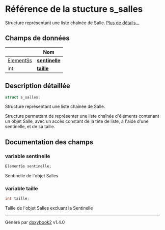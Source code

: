 # Référence de la stucture s_salles

Structure représentant une liste chaînée de Salle.  [Plus de détails...](#description-détaillée)

## Champs de données

|                | Nom           |
| -------------- | -------------- |
| [ElementSs](/Classes/structs__element__ss.md) | **[sentinelle](/Classes/structs__salles.md#variable-sentinelle)**  |
| int | **[taille](/Classes/structs__salles.md#variable-taille)**  |

## Description détaillée

```c
struct s_salles;
```

Structure représentant une liste chaînée de Salle.

Structure permettant de représenter une liste chaînée d'éléments contenant un objet Salle, avec un accès constant de la tête de liste, à l'aide d'une sentinelle, et de sa taille.

## Documentation des champs

### variable sentinelle

```c
ElementSs sentinelle;
```

Sentinelle de l'objet Salles

### variable taille

```c
int taille;
```

Taille de l'objet Salles excluant la Sentinelle

---

Généré par [doxybook2](https://github.com/matusnovak/doxybook2) v1.4.0
